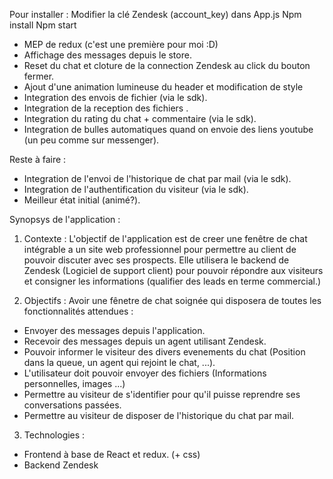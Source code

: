 Pour installer : 
Modifier la clé Zendesk (account_key) dans App.js
Npm install
Npm start

- MEP de redux (c'est une première pour moi :D)
- Affichage des messages depuis le store.
- Reset du chat et cloture de la connection Zendesk au click du bouton fermer.
- Ajout d'une animation lumineuse du header et modification de style
- Integration des envois de fichier (via le sdk).
- Integration de la reception des fichiers .
- Integration du rating du chat + commentaire (via le sdk).
- Integration de bulles automatiques quand on envoie des liens youtube (un peu comme sur messenger).    

Reste à faire : 

- Integration de l'envoi de l'historique de chat par mail (via le sdk).
- Integration de l'authentification du visiteur (via le sdk).
- Meilleur état initial (animé?).


Synopsys de l'application :

1) Contexte : 
L'objectif de l'application est de creer une fenêtre de chat intégrable a un site web professionnel pour permettre au client de pouvoir discuter avec ses prospects. Elle utilisera le backend de Zendesk (Logiciel de support client) pour pouvoir répondre aux visiteurs et consigner les informations (qualifier des leads en terme commercial.)

2) Objectifs :
Avoir une fênetre de chat soignée qui disposera de toutes les fonctionnalités attendues : 
- Envoyer des messages depuis l'application.
- Recevoir des messages depuis un agent utilisant Zendesk.
- Pouvoir informer le visiteur des divers evenements du chat (Position dans la queue, un agent qui rejoint le chat, ...).
- L'utilisateur doit pouvoir envoyer des fichiers (Informations personnelles, images ...)
- Permettre au visiteur de s'identifier pour qu'il puisse reprendre ses conversations passées.
- Permettre au visiteur de disposer de l'historique du chat par mail.

3) Technologies : 
- Frontend à base de React et redux. (+ css)
- Backend Zendesk

